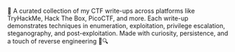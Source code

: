 🚩 A curated collection of my CTF write-ups across platforms like TryHackMe, Hack The Box, PicoCTF, and more. Each write-up demonstrates techniques in enumeration, exploitation, privilege escalation, steganography, and post-exploitation. Made with curiosity, persistence, and a touch of reverse engineering 🧠🔍
